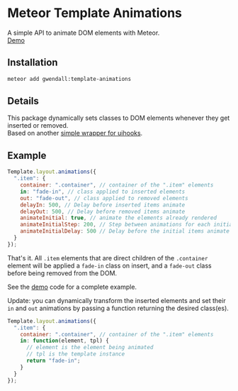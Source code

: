 Meteor Template Animations
==========================

A simple API to animate DOM elements with Meteor.  
[Demo](http://template-animations.meteor.com)

Installation  
------------

``` sh
meteor add gwendall:template-animations
```

Details
-------

This package dynamically sets classes to DOM elements whenever they get inserted or removed.  
Based on another [simple wrapper for uihooks](http://github.com/gwendall/meteor-ui-hooks).


Example
-------  

``` javascript
Template.layout.animations({
  ".item": {
    container: ".container", // container of the ".item" elements
    in: "fade-in", // class applied to inserted elements
    out: "fade-out", // class applied to removed elements
    delayIn: 500, // Delay before inserted items animate
    delayOut: 500, // Delay before removed items animate
    animateInitial: true, // animate the elements already rendered
    animateInitialStep: 200, // Step between animations for each initial item
    animateInitialDelay: 500 // Delay before the initial items animate
  }
});
```

That's it. All ``.item`` elements that are direct children of the ``.container`` element will be applied a ``fade-in`` class on insert, and a ``fade-out`` class before being removed from the DOM.  

See the [demo](http://github.com/gwendall/meteor-template-animations-demo) code for a complete example.  

Update: you can dynamically transform the inserted elements and set their ``in`` and ``out`` animations by passing a function returning the desired class(es).  

``` javascript
Template.layout.animations({
  ".item": {
    container: ".container", // container of the ".item" elements
    in: function(element, tpl) {
      // element is the element being animated
      // tpl is the template instance
      return "fade-in";
    }
  }
});
```
